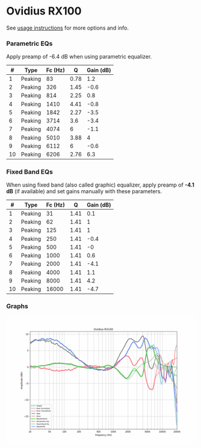 # Ovidius RX100
See [usage instructions](https://github.com/jaakkopasanen/AutoEq#usage) for more options and info.

### Parametric EQs
Apply preamp of -6.4 dB when using parametric equalizer.

|   # | Type    |   Fc (Hz) |    Q |   Gain (dB) |
|-----|---------|-----------|------|-------------|
|   1 | Peaking |        83 | 0.78 |         1.2 |
|   2 | Peaking |       326 | 1.45 |        -0.6 |
|   3 | Peaking |       814 | 2.25 |         0.8 |
|   4 | Peaking |      1410 | 4.41 |        -0.8 |
|   5 | Peaking |      1842 | 2.27 |        -3.5 |
|   6 | Peaking |      3714 | 3.6  |        -3.4 |
|   7 | Peaking |      4074 | 6    |        -1.1 |
|   8 | Peaking |      5010 | 3.88 |         4   |
|   9 | Peaking |      6112 | 6    |        -0.6 |
|  10 | Peaking |      6206 | 2.76 |         6.3 |

### Fixed Band EQs
When using fixed band (also called graphic) equalizer, apply preamp of **-4.1 dB** (if available) and set gains manually with these parameters.

|   # | Type    |   Fc (Hz) |    Q |   Gain (dB) |
|-----|---------|-----------|------|-------------|
|   1 | Peaking |        31 | 1.41 |         0.1 |
|   2 | Peaking |        62 | 1.41 |         1   |
|   3 | Peaking |       125 | 1.41 |         1   |
|   4 | Peaking |       250 | 1.41 |        -0.4 |
|   5 | Peaking |       500 | 1.41 |        -0   |
|   6 | Peaking |      1000 | 1.41 |         0.6 |
|   7 | Peaking |      2000 | 1.41 |        -4.1 |
|   8 | Peaking |      4000 | 1.41 |         1.1 |
|   9 | Peaking |      8000 | 1.41 |         4.2 |
|  10 | Peaking |     16000 | 1.41 |        -4.7 |

### Graphs
![](./Ovidius%20RX100.png)

